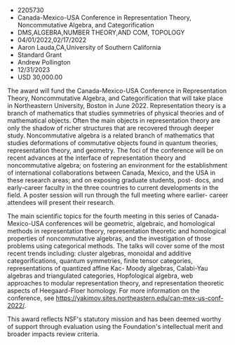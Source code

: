 
* 2205730
* Canada-Mexico-USA Conference in Representation Theory, Noncommutative Algebra, and Categorification
* DMS,ALGEBRA,NUMBER THEORY,AND COM, TOPOLOGY
* 04/01/2022,02/17/2022
* Aaron Lauda,CA,University of Southern California
* Standard Grant
* Andrew Pollington
* 12/31/2023
* USD 30,000.00

The award will fund the Canada-Mexico-USA Conference in Representation Theory,
Noncommutative Algebra, and Categorification that will take place in
Northeastern University, Boston in June 2022. Representation theory is a branch
of mathematics that studies symmetries of physical theories and of mathematical
objects. Often the main objects in representation theory are only the shadow of
richer structures that are recovered through deeper study. Noncommutative
algebra is a related branch of mathematics that studies deformations of
commutative objects found in quantum theories, representation theory, and
geometry. The foci of the conference will be on recent advances at the interface
of representation theory and noncommutative algebra; on fostering an environment
for the establishment of international collaborations between Canada, Mexico,
and the USA in these research areas; and on exposing graduate students, post-
docs, and early-career faculty in the three countries to current developments in
the field. A poster session will run through the full meeting where earlier-
career attendees will present their research.

The main scientific topics for the fourth meeting in this series of Canada-
Mexico-USA conferences will be geometric, algebraic, and homological methods in
representation theory, representation theoretic and homological properties of
noncommutative algebras, and the investigation of those problems using
categorical methods. The talks will cover some of the most recent trends
including: cluster algebras, monoidal and additive categorifications, quantum
symmetries, finite tensor categories, representations of quantized affine Kac-
Moody algebras, Calabi-Yau algebras and triangulated categories, Hopfological
algebra, web approaches to modular representation theory, and representation
theoretic aspects of Heegaard-Floer homology. For more information on the
conference, see https://yakimov.sites.northeastern.edu/can-mex-us-conf-2022/.

This award reflects NSF's statutory mission and has been deemed worthy of
support through evaluation using the Foundation's intellectual merit and broader
impacts review criteria.
